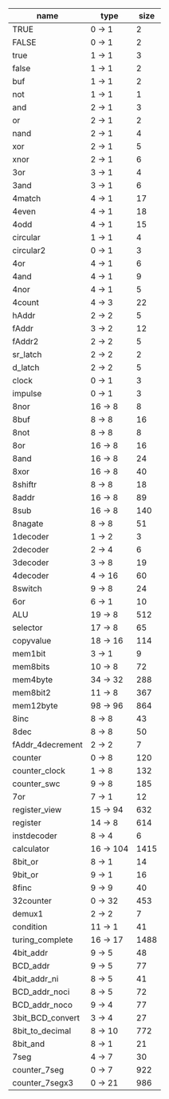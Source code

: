 | name | type | size |
| -- | -- | -- |
| TRUE | 0 -> 1 | 2 |
| FALSE | 0 -> 1 | 2 |
| true | 1 -> 1 | 3 |
| false | 1 -> 1 | 2 |
| buf | 1 -> 1 | 2 |
| not | 1 -> 1 | 1 |
| and | 2 -> 1 | 3 |
| or | 2 -> 1 | 2 |
| nand | 2 -> 1 | 4 |
| xor | 2 -> 1 | 5 |
| xnor | 2 -> 1 | 6 |
| 3or | 3 -> 1 | 4 |
| 3and | 3 -> 1 | 6 |
| 4match | 4 -> 1 | 17 |
| 4even | 4 -> 1 | 18 |
| 4odd | 4 -> 1 | 15 |
| circular | 1 -> 1 | 4 |
| circular2 | 0 -> 1 | 3 |
| 4or | 4 -> 1 | 6 |
| 4and | 4 -> 1 | 9 |
| 4nor | 4 -> 1 | 5 |
| 4count | 4 -> 3 | 22 |
| hAddr | 2 -> 2 | 5 |
| fAddr | 3 -> 2 | 12 |
| fAddr2 | 2 -> 2 | 5 |
| sr_latch | 2 -> 2 | 2 |
| d_latch | 2 -> 2 | 5 |
| clock | 0 -> 1 | 3 |
| impulse | 0 -> 1 | 3 |
| 8nor | 16 -> 8 | 8 |
| 8buf | 8 -> 8 | 16 |
| 8not | 8 -> 8 | 8 |
| 8or | 16 -> 8 | 16 |
| 8and | 16 -> 8 | 24 |
| 8xor | 16 -> 8 | 40 |
| 8shiftr | 8 -> 8 | 18 |
| 8addr | 16 -> 8 | 89 |
| 8sub | 16 -> 8 | 140 |
| 8nagate | 8 -> 8 | 51 |
| 1decoder | 1 -> 2 | 3 |
| 2decoder | 2 -> 4 | 6 |
| 3decoder | 3 -> 8 | 19 |
| 4decoder | 4 -> 16 | 60 |
| 8switch | 9 -> 8 | 24 |
| 6or | 6 -> 1 | 10 |
| ALU | 19 -> 8 | 512 |
| selector | 17 -> 8 | 65 |
| copyvalue | 18 -> 16 | 114 |
| mem1bit | 3 -> 1 | 9 |
| mem8bits | 10 -> 8 | 72 |
| mem4byte | 34 -> 32 | 288 |
| mem8bit2 | 11 -> 8 | 367 |
| mem12byte | 98 -> 96 | 864 |
| 8inc | 8 -> 8 | 43 |
| 8dec | 8 -> 8 | 50 |
| fAddr_4decrement | 2 -> 2 | 7 |
| counter | 0 -> 8 | 120 |
| counter_clock | 1 -> 8 | 132 |
| counter_swc | 9 -> 8 | 185 |
| 7or | 7 -> 1 | 12 |
| register_view | 15 -> 94 | 632 |
| register | 14 -> 8 | 614 |
| instdecoder | 8 -> 4 | 6 |
| calculator | 16 -> 104 | 1415 |
| 8bit_or | 8 -> 1 | 14 |
| 9bit_or | 9 -> 1 | 16 |
| 8finc | 9 -> 9 | 40 |
| 32counter | 0 -> 32 | 453 |
| demux1 | 2 -> 2 | 7 |
| condition | 11 -> 1 | 41 |
| turing_complete | 16 -> 17 | 1488 |
| 4bit_addr | 9 -> 5 | 48 |
| BCD_addr | 9 -> 5 | 77 |
| 4bit_addr_ni | 8 -> 5 | 41 |
| BCD_addr_noci | 8 -> 5 | 72 |
| BCD_addr_noco | 9 -> 4 | 77 |
| 3bit_BCD_convert | 3 -> 4 | 27 |
| 8bit_to_decimal | 8 -> 10 | 772 |
| 8bit_and | 8 -> 1 | 21 |
| 7seg | 4 -> 7 | 30 |
| counter_7seg | 0 -> 7 | 922 |
| counter_7segx3 | 0 -> 21 | 986 |